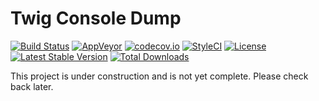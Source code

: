 # Twig Console Dump

[![Build Status](https://travis-ci.org/themichaelhall/twig-console-dump.svg?branch=master)](https://travis-ci.org/themichaelhall/twig-console-dump)
[![AppVeyor](https://ci.appveyor.com/api/projects/status/github/themichaelhall/twig-console-dump?branch=master&svg=true)](https://ci.appveyor.com/project/themichaelhall/twig-console-dump/branch/master)
[![codecov.io](https://codecov.io/gh/themichaelhall/twig-console-dump/coverage.svg?branch=master)](https://codecov.io/gh/themichaelhall/twig-console-dump?branch=master)
[![StyleCI](https://styleci.io/repos/154186112/shield?style=flat&branch=master)](https://styleci.io/repos/154186112)
[![License](https://poser.pugx.org/michaelhall/twig-console-dump/license)](https://packagist.org/packages/michaelhall/twig-console-dump)
[![Latest Stable Version](https://poser.pugx.org/michaelhall/twig-console-dump/v/stable)](https://packagist.org/packages/michaelhall/twig-console-dump)
[![Total Downloads](https://poser.pugx.org/michaelhall/twig-console-dump/downloads)](https://packagist.org/packages/michaelhall/twig-console-dump)

This project is under construction and is not yet complete. Please check back later.